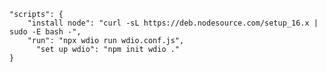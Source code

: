     "scripts": {
        "install node": "curl -sL https://deb.nodesource.com/setup_16.x | sudo -E bash -",
        "run": "npx wdio run wdio.conf.js",
	      "set up wdio": "npm init wdio ."
    }
